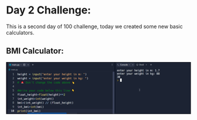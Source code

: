 # Day 2 Challenge:
This is a second day of 100 challenge, today we created some new basic calculators.
##  BMI Calculator:

![Print](./Images/Day_2/Day2-BMI_Calculator.png)